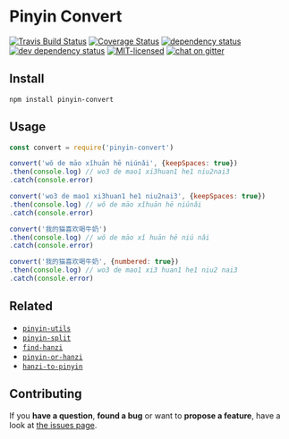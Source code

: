 # Pinyin Convert

[![Travis Build Status](https://travis-ci.org/pepebecker/pinyin-convert.svg)](https://travis-ci.org/pepebecker/pinyin-convert)
[![Coverage Status](https://coveralls.io/repos/github/pepebecker/pinyin-convert/badge.svg)](https://coveralls.io/github/pepebecker/pinyin-convert)
[![dependency status](https://img.shields.io/david/pepebecker/pinyin-convert.svg)](https://david-dm.org/pepebecker/pinyin-convert)
[![dev dependency status](https://img.shields.io/david/dev/pepebecker/pinyin-convert.svg)](https://david-dm.org/pepebecker/pinyin-convert#info=devDependencies)
[![MIT-licensed](https://img.shields.io/github/license/pepebecker/pinyin-convert.svg)](https://opensource.org/licenses/MIT)
[![chat on gitter](https://badges.gitter.im/pepebecker.svg)](https://gitter.im/pepebecker)

## Install

```shell
npm install pinyin-convert
```

## Usage

```js
const convert = require('pinyin-convert')

convert('wǒ de māo xǐhuān hē niúnǎi', {keepSpaces: true})
.then(console.log) // wo3 de mao1 xi3huan1 he1 niu2nai3
.catch(console.error)

convert('wo3 de mao1 xi3huan1 he1 niu2nai3', {keepSpaces: true})
.then(console.log) // wǒ de māo xǐhuān hē niúnǎi
.catch(console.error)

convert('我的猫喜欢喝牛奶')
.then(console.log) // wǒ de māo xǐ huān hē niú nǎi
.catch(console.error)

convert('我的猫喜欢喝牛奶', {numbered: true})
.then(console.log) // wo3 de mao1 xi3 huan1 he1 niu2 nai3
.catch(console.error)
```

## Related

- [`pinyin-utils`](https://github.com/pepebecker/pinyin-utils)
- [`pinyin-split`](https://github.com/pepebecker/pinyin-split)
- [`find-hanzi`](https://github.com/pepebecker/find-hanzi)
- [`pinyin-or-hanzi`](https://github.com/pepebecker/pinyin-or-hanzi)
- [`hanzi-to-pinyin`](https://github.com/pepebecker/hanzi-to-pinyin)

## Contributing

If you **have a question**, **found a bug** or want to **propose a feature**, have a look at [the issues page](https://github.com/pepebecker/pinyin-convert/issues).